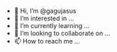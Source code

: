 - 👋 Hi, I’m @gagujasus
- 👀 I’m interested in ...
- 🌱 I’m currently learning ...
- 💞️ I’m looking to collaborate on ...
- 📫 How to reach me ...

<!---
gagujasus/gagujasus is a ✨ special ✨ repository because its `README.md` (this file) appears on your GitHub profile.
You can click the Preview link to take a look at your changes.
--->
